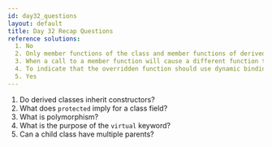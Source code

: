 ```yaml
---
id: day32_questions
layout: default
title: Day 32 Recap Questions
reference solutions:
  1. No
  2. Only member functions of the class and member functions of derived class have access to the field.
  3. When a call to a member function will cause a different function to be executed depending on the type of object that invokes the function.
  4. To indicate that the overridden function should use dynamic binding, meaning it will be the run-time class of the object that will determine which version of the method is run.
  5. Yes
---
```

1.	Do derived classes inherit constructors?
2.	What does `protected` imply for a class field?
3.	What is polymorphism?
4.	What is the purpose of the `virtual` keyword?
5.	Can a child class have multiple parents?
